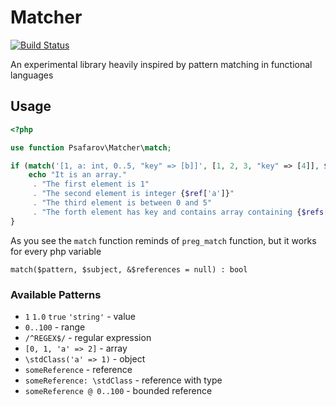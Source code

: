 # Matcher

[![Build Status](https://travis-ci.org/psafarov/Matcher.svg?branch=master)](https://travis-ci.org/psafarov/Matcher)

An experimental library heavily inspired by pattern matching in functional languages

## Usage
```php
<?php

use function Psafarov\Matcher\match;

if (match('[1, a: int, 0..5, "key" => [b]]', [1, 2, 3, "key" => [4]], $refs)) {
    echo "It is an array."
     . "The first element is 1"
     . "The second element is integer {$ref['a']}"
     . "The third element is between 0 and 5"
     . "The forth element has key and contains array containing {$refs['b']}" ;
}
```
As you see the `match` function reminds of `preg_match` function, but it works for every php variable
```
match($pattern, $subject, &$references = null) : bool
```

### Available Patterns
* `1` `1.0` `true` `'string'` - value
* `0..100` - range
* `/^REGEX$/` - regular expression
* `[0, 1, 'a' => 2]` - array
* `\stdClass('a' => 1)` - object
* `someReference` - reference 
* `someReference: \stdClass` - reference with type
* `someReference @ 0..100` - bounded reference
